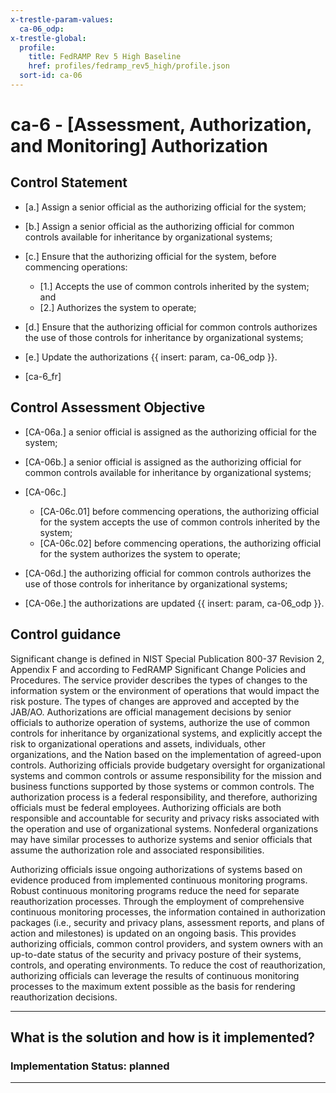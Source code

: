 ```yaml
---
x-trestle-param-values:
  ca-06_odp:
x-trestle-global:
  profile:
    title: FedRAMP Rev 5 High Baseline
    href: profiles/fedramp_rev5_high/profile.json
  sort-id: ca-06
---
```


# ca-6 - \[Assessment, Authorization, and Monitoring\] Authorization

## Control Statement

- \[a.\] Assign a senior official as the authorizing official for the system;

- \[b.\] Assign a senior official as the authorizing official for common controls available for inheritance by organizational systems;

- \[c.\] Ensure that the authorizing official for the system, before commencing operations:

  - \[1.\] Accepts the use of common controls inherited by the system; and
  - \[2.\] Authorizes the system to operate;

- \[d.\] Ensure that the authorizing official for common controls authorizes the use of those controls for inheritance by organizational systems;

- \[e.\] Update the authorizations {{ insert: param, ca-06_odp }}.

- \[ca-6_fr\]

## Control Assessment Objective

- \[CA-06a.\] a senior official is assigned as the authorizing official for the system;

- \[CA-06b.\] a senior official is assigned as the authorizing official for common controls available for inheritance by organizational systems;

- \[CA-06c.\]

  - \[CA-06c.01\] before commencing operations, the authorizing official for the system accepts the use of common controls inherited by the system;
  - \[CA-06c.02\] before commencing operations, the authorizing official for the system authorizes the system to operate;

- \[CA-06d.\] the authorizing official for common controls authorizes the use of those controls for inheritance by organizational systems;

- \[CA-06e.\] the authorizations are updated {{ insert: param, ca-06_odp }}.

## Control guidance

Significant change is defined in NIST Special Publication 800-37 Revision 2, Appendix F and according to FedRAMP Significant Change Policies and Procedures. The service provider describes the types of changes to the information system or the environment of operations that would impact the risk posture. The types of changes are approved and accepted by the JAB/AO.
Authorizations are official management decisions by senior officials to authorize operation of systems, authorize the use of common controls for inheritance by organizational systems, and explicitly accept the risk to organizational operations and assets, individuals, other organizations, and the Nation based on the implementation of agreed-upon controls. Authorizing officials provide budgetary oversight for organizational systems and common controls or assume responsibility for the mission and business functions supported by those systems or common controls. The authorization process is a federal responsibility, and therefore, authorizing officials must be federal employees. Authorizing officials are both responsible and accountable for security and privacy risks associated with the operation and use of organizational systems. Nonfederal organizations may have similar processes to authorize systems and senior officials that assume the authorization role and associated responsibilities.

Authorizing officials issue ongoing authorizations of systems based on evidence produced from implemented continuous monitoring programs. Robust continuous monitoring programs reduce the need for separate reauthorization processes. Through the employment of comprehensive continuous monitoring processes, the information contained in authorization packages (i.e., security and privacy plans, assessment reports, and plans of action and milestones) is updated on an ongoing basis. This provides authorizing officials, common control providers, and system owners with an up-to-date status of the security and privacy posture of their systems, controls, and operating environments. To reduce the cost of reauthorization, authorizing officials can leverage the results of continuous monitoring processes to the maximum extent possible as the basis for rendering reauthorization decisions.

______________________________________________________________________

## What is the solution and how is it implemented?

<!-- For implementation status enter one of: implemented, partial, planned, alternative, not-applicable -->

<!-- Note that the list of rules under ### Rules: is read-only and changes will not be captured after assembly to JSON -->

<!-- Add control implementation description here for control: ca-6 -->

### Implementation Status: planned

______________________________________________________________________
